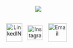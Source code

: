 <p align="center" > 
    <img src="https://readme-typing-svg.herokuapp.com?font=roboto&size=30&color=01D403&center=true&vCenter=true&lines=Hello+Word!+;Full+Stack+Developer"(https://git.io/typing-svg)>
 </p>



<div style="display: inline_block" align="center" ><br>
  <a href="https://www.linkedin.com/in/pedro-wesley-soares-855a97202/"><img align="center" alt="LinkedIN" height="50"  width="43" src="https://cdn-user-icons.flaticon.com/68335/68335764/1649204737628.svg?token=exp=1649205707~hmac=5b3fd2f56a87024cfab362f73a8ac239"></a>⠀
   <a href="https://www.instagram.com/pedro_musart/"><img align="center" alt="Instagram" height="40" width="40" src="https://cdn-user-icons.flaticon.com/68335/68335764/1649205101432.svg?token=exp=1649206002~hmac=03fede4a1db536e48c25778c60e64429"></a>⠀
   <a href="pedrowesleyfs@gmail.com"> <img align="center" alt="Email" height="50" width="50" src="https://cdn-user-icons.flaticon.com/68335/68335764/1649206265022.svg?token=exp=1649207166~hmac=c75f8e3291b71feac2dfb7834ab74c43"></a>⠀
